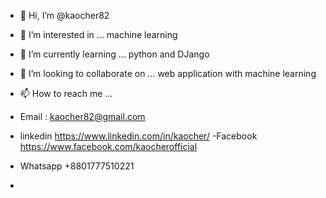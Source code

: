 - 👋 Hi, I’m @kaocher82
- 👀 I’m interested in ... machine learning
- 🌱 I’m currently learning ... python and DJango 
- 💞️ I’m looking to collaborate on ... web application with machine learning
- 📫 How to reach me ...
- Email : kaocher82@gmail.com 
- linkedin https://www.linkedin.com/in/kaocher/
-Facebook https://www.facebook.com/kaocherofficial
- Whatsapp +8801777510221


  
 
- 

<!---
kaocher82/kaocher82 is a ✨ special ✨ repository because its `README.md` (this file) appears on your GitHub profile.
You can click the Preview link to take a look at your changes.
--->
